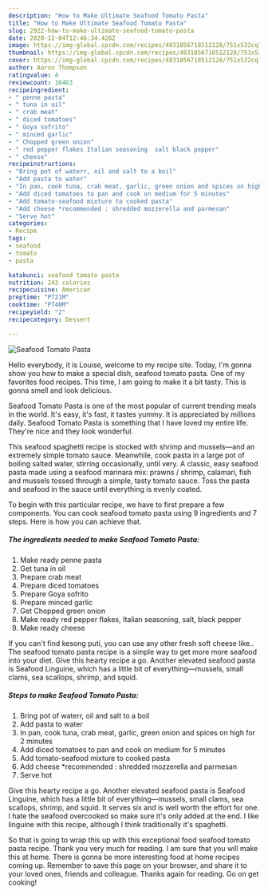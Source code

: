 ```yaml
---
description: "How to Make Ultimate Seafood Tomato Pasta"
title: "How to Make Ultimate Seafood Tomato Pasta"
slug: 2922-how-to-make-ultimate-seafood-tomato-pasta
date: 2020-12-04T12:46:34.426Z
image: https://img-global.cpcdn.com/recipes/4831856718512128/751x532cq70/seafood-tomato-pasta-recipe-main-photo.jpg
thumbnail: https://img-global.cpcdn.com/recipes/4831856718512128/751x532cq70/seafood-tomato-pasta-recipe-main-photo.jpg
cover: https://img-global.cpcdn.com/recipes/4831856718512128/751x532cq70/seafood-tomato-pasta-recipe-main-photo.jpg
author: Aaron Thompson
ratingvalue: 4
reviewcount: 16463
recipeingredient:
- " penne pasta"
- " tuna in oil"
- " crab meat"
- " diced tomatoes"
- " Goya sofrito"
- " minced garlic"
- " Chopped green onion"
- " red pepper flakes Italian seasoning  salt black pepper"
- " cheese"
recipeinstructions:
- "Bring pot of waterr, oil and salt to a boil"
- "Add pasta to water"
- "In pan, cook tuna, crab meat, garlic, green onion and spices on high for 2 minutes"
- "Add diced tomatoes to pan and cook on medium for 5 minutes"
- "Add tomato-seafood mixture to cooked pasta"
- "Add cheese *recommended : shredded mozzerella and parmesan"
- "Serve hot"
categories:
- Recipe
tags:
- seafood
- tomato
- pasta

katakunci: seafood tomato pasta 
nutrition: 243 calories
recipecuisine: American
preptime: "PT21M"
cooktime: "PT40M"
recipeyield: "2"
recipecategory: Dessert

---
```



![Seafood Tomato Pasta](https://img-global.cpcdn.com/recipes/4831856718512128/751x532cq70/seafood-tomato-pasta-recipe-main-photo.jpg)

Hello everybody, it is Louise, welcome to my recipe site. Today, I'm gonna show you how to make a special dish, seafood tomato pasta. One of my favorites food recipes. This time, I am going to make it a bit tasty. This is gonna smell and look delicious.

Seafood Tomato Pasta is one of the most popular of current trending meals in the world. It's easy, it's fast, it tastes yummy. It is appreciated by millions daily. Seafood Tomato Pasta is something that I have loved my entire life. They're nice and they look wonderful.

This seafood spaghetti recipe is stocked with shrimp and mussels—and an extremely simple tomato sauce. Meanwhile, cook pasta in a large pot of boiling salted water, stirring occasionally, until very. A classic, easy seafood pasta made using a seafood marinara mix: prawns / shrimp, calamari, fish and mussels tossed through a simple, tasty tomato sauce. Toss the pasta and seafood in the sauce until everything is evenly coated.


To begin with this particular recipe, we have to first prepare a few components. You can cook seafood tomato pasta using 9 ingredients and 7 steps. Here is how you can achieve that.

<!--inarticleads1-->

##### The ingredients needed to make Seafood Tomato Pasta:

1. Make ready  penne pasta
1. Get  tuna in oil
1. Prepare  crab meat
1. Prepare  diced tomatoes
1. Prepare  Goya sofrito
1. Prepare  minced garlic
1. Get  Chopped green onion
1. Make ready  red pepper flakes, Italian seasoning,  salt, black pepper
1. Make ready  cheese


If you can&#39;t find kesong puti, you can use any other fresh soft cheese like.. The seafood tomato pasta recipe is a simple way to get more more seafood into your diet. Give this hearty recipe a go. Another elevated seafood pasta is Seafood Linguine, which has a little bit of everything—mussels, small clams, sea scallops, shrimp, and squid. 

<!--inarticleads2-->

##### Steps to make Seafood Tomato Pasta:

1. Bring pot of waterr, oil and salt to a boil
1. Add pasta to water
1. In pan, cook tuna, crab meat, garlic, green onion and spices on high for 2 minutes
1. Add diced tomatoes to pan and cook on medium for 5 minutes
1. Add tomato-seafood mixture to cooked pasta
1. Add cheese *recommended : shredded mozzerella and parmesan
1. Serve hot


Give this hearty recipe a go. Another elevated seafood pasta is Seafood Linguine, which has a little bit of everything—mussels, small clams, sea scallops, shrimp, and squid. It serves six and is well worth the effort for one. I hate the seafood overcooked so make sure it&#39;s only added at the end. I like linguine with this recipe, although I think traditionally it&#39;s spaghetti. 

So that is going to wrap this up with this exceptional food seafood tomato pasta recipe. Thank you very much for reading. I am sure that you will make this at home. There is gonna be more interesting food at home recipes coming up. Remember to save this page on your browser, and share it to your loved ones, friends and colleague. Thanks again for reading. Go on get cooking!
